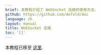 ```yaml
---
brief: 本教程介绍了 WebSocket 连接的使用方法.
github: https://github.com/defold/doc
language: zh
layout: manual
title: WebSocket 连接
toc: '[]'
---
```


本教程已移至 [这里](/extension-websocket).